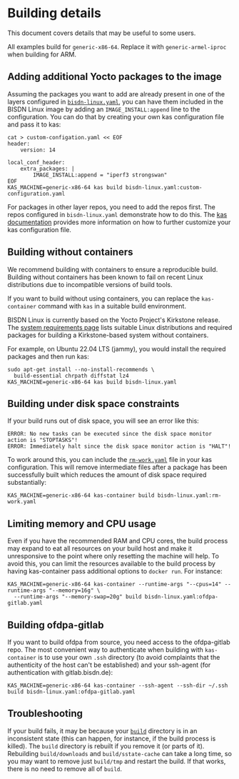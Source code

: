 # Building details

This document covers details that may be useful to some users.

All examples build for `generic-x86-64`. Replace it with
`generic-armel-iproc` when building for ARM.

## Adding additional Yocto packages to the image

Assuming the packages you want to add are already present in one of the
layers configured in [`bisdn-linux.yaml`](bisdn-linux.yaml), you can have
them included in the BISDN Linux image by adding an `IMAGE_INSTALL:append`
line to the configuration. You can do that by creating your own kas
configuration file and pass it to kas:

```shell
cat > custom-configation.yaml << EOF
header:
    version: 14

local_conf_header:
    extra_packages: |
        IMAGE_INSTALL:append = "iperf3 strongswan"
EOF
KAS_MACHINE=generic-x86-64 kas build bisdn-linux.yaml:custom-configuration.yaml
```

For packages in other layer repos, you need to add the repos first. The repos
configured in `bisdn-linux.yaml` demonstrate how to do this. The
[kas documentation](https://kas.readthedocs.io/en/latest/userguide/project-configuration.html)
provides more information on how to further customize your kas configuration
file.

## Building without containers

We recommend building with containers to ensure a reproducible
build. Building without containers has been known to fail on recent
Linux distributions due to incompatible versions of build tools.

If you want to build without using containers, you can replace the
`kas-container` command with `kas` in a suitable build environment.

BISDN Linux is currently based on the Yocto Project's Kirkstone release.
The
[system requirements page](https://docs.yoctoproject.org/4.0.22/ref-manual/system-requirements.html)
lists suitable Linux distributions and required packages for
building a Kirkstone-based system without containers.

For example, on Ubuntu 22.04 LTS (jammy), you would install the required
packages and then run kas:

```shell
sudo apt-get install --no-install-recommends \
  build-essential chrpath diffstat lz4
KAS_MACHINE=generic-x86-64 kas build bisdn-linux.yaml
```

## Building under disk space constraints

If your build runs out of disk space, you will see an error like this:

```
ERROR: No new tasks can be executed since the disk space monitor action is "STOPTASKS"!
ERROR: Immediately halt since the disk space monitor action is "HALT"!
```

To work around this, you can include the [`rm-work.yaml`](rm-work.yaml)
file in your kas configuration. This will remove intermediate files
after a package has been successfully built which reduces the amount
of disk space required substantially:

```shell
KAS_MACHINE=generic-x86-64 kas-container build bisdn-linux.yaml:rm-work.yaml
```

## Limiting memory and CPU usage

Even if you have the recommended RAM and CPU cores, the build process may
expand to eat all resources on your build host and make it unresponsive
to the point where only resetting the machine will help. To avoid this,
you can limit the resources available to the build process by having
kas-container pass additional options to `docker run`. For instance:

```shell
KAS_MACHINE=generic-x86-64 kas-container --runtime-args "--cpus=14" --runtime-args "--memory=16g" \
  --runtime-args "--memory-swap=20g" build bisdn-linux.yaml:ofdpa-gitlab.yaml
```

## Building ofdpa-gitlab

If you want to build ofdpa from source, you need access to the
ofdpa-gitlab repo. The most convenient way to authenticate when building
with `kas-container` is to use your own `.ssh` directory (to avoid
complaints that the authenticity of the host can't be established)
and your ssh-agent (for authentication with gitlab.bisdn.de):

```shell
KAS_MACHINE=generic-x86-64 kas-container --ssh-agent --ssh-dir ~/.ssh build bisdn-linux.yaml:ofdpa-gitlab.yaml
```

## Troubleshooting

If your build fails, it may be because your [`build`](build) directory
is in an inconsistent state (this can happen, for instance, if the build
process is killed). The `build` directory is rebuilt if you remove it
(or parts of it). Rebuilding `build/downloads` and `build/sstate-cache`
can take a long time, so you may want to remove just `build/tmp` and
restart the build. If that works, there is no need to remove all of
`build`.
